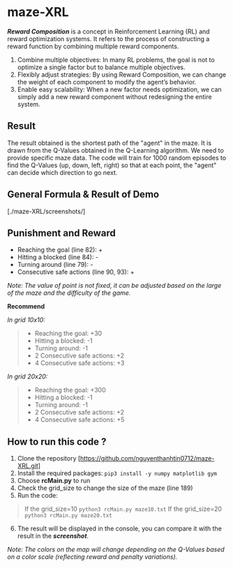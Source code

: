 # maze-XRL
**_Reward Composition_** is a concept in Reinforcement Learning (RL) and reward optimization systems. It refers to the process of constructing a reward function by combining multiple reward components.

1. Combine multiple objectives: In many RL problems, the goal is not to optimize a single factor but to balance multiple objectives.
2. Flexibly adjust strategies: By using Reward Composition, we can change the weight of each component to modify the agent’s behavior.
3. Enable easy scalability: When a new factor needs optimization, we can simply add a new reward component without redesigning the entire system.

## Result
The result obtained is the shortest path of the "agent" in the maze. It is drawn from the Q-Values obtained in the Q-Learning algorithm.
We need to provide specific maze data. The code will train for 1000 random episodes to find the Q-Values (up, down, left, right) so that at each point, the "agent" can decide which direction to go next.

## General Formula & Result of Demo
[./maze-XRL/screenshots/]

## Punishment and Reward
- Reaching the goal (line 82): +
- Hitting a blocked (line 84): -
- Turning around (line 79): -
- Consecutive safe actions (line 90, 93): +

*Note: The value of point is not fixed, it can be adjusted based on the large of the maze and the difficulty of the game.*

**Recommend**

_In grid 10x10:_
> - Reaching the goal: +30
> - Hitting a blocked: -1
> - Turning around: -1
> - 2 Consecutive safe actions: +2
> - 4 Consecutive safe actions: +3

_In grid 20x20:_
> - Reaching the goal: +300
> - Hitting a blocked: -1
> - Turning around: -1
> - 2 Consecutive safe actions: +2
> - 4 Consecutive safe actions: +5

## How to run this code ?
1. Clone the repository [https://github.com/nguyenthanhtin0712/maze-XRL.git]
2. Install the required packages: `pip3 install -y numpy matplotlib gym`
3. Choose **rcMain.py** to run
4. Check the grid_size to change the size of the maze (line 189)
5. Run the code:
> If the grid_size=10 
`python3 rcMain.py maze10.txt`
> If the grid_size=20
`python3 rcMain.py maze20.txt`
6. The result will be displayed in the console, you can compare it with the result in the **_screenshot_**.

*Note: The colors on the map will change depending on the Q-Values based on a color scale (reflecting reward and penalty variations).*



